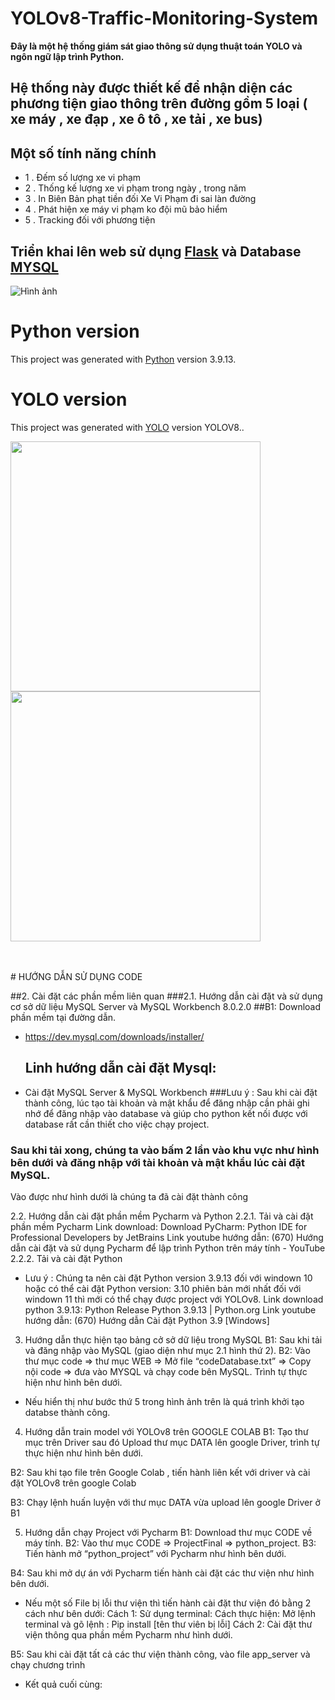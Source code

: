 # YOLOv8-Traffic-Monitoring-System
**Đây là một hệ thống giám sát giao thông sử dụng thuật toán YOLO và ngôn ngữ lập trình Python.**
## Hệ thống này được thiết kế để nhận diện các phương tiện giao thông trên đường gồm 5 loại ( xe máy , xe đạp , xe ô tô , xe tải , xe bus)
## Một số tính năng chính 
- 1 . Đếm số lượng xe vi phạm
- 2 . Thống kế lượng xe vi phạm trong ngày , trong năm 
- 3 . In Biên Bản phạt tiền đối Xe Vi Phạm đi sai làn đường 
- 4 . Phát hiện xe máy vi phạm ko đội mũ bảo hiểm
- 5 . Tracking đối với phương tiện 
## Triển khai lên web sử dụng [Flask](https://flask.palletsprojects.com/en/2.3.x/) và Database [MYSQL](https://www.mysql.com/)
![Hình ảnh](https://flask.palletsprojects.com/en/2.3.x/_images/flask-horizontal.png)
# Python version
This project was generated with [Python](https://www.python.org/downloads/release/python-3913/) version 3.9.13.
# YOLO version
This project was generated with [YOLO](https://github.com/autogyro/yolo-V8) version YOLOV8..
<p float="left">
  <img src="https://ultralytics.com/static/backgrounds/vision.svg" width="400" />
  <img src="https://ultralytics.com/static/yolov8/community.svg" width="400" /> 
</p><br><br>
#	HƯỚNG DẪN SỬ DỤNG CODE

##2.	Cài đặt các phần mềm liên quan 
###2.1.	Hướng dẫn cài đặt và sử dụng cơ sở dữ liệu MySQL Server và MySQL Workbench 8.0.2.0
##B1: Download phần mềm tại đường dẫn.
- https://dev.mysql.com/downloads/installer/ 
	## Linh hướng dẫn cài đặt Mysql: 
- Cài đặt MySQL Server & MySQL Workbench 
###Lưu ý : Sau khi cài đặt thành công, lúc tạo tài khoản và mật khẩu để đăng nhập cần phải ghi nhớ để đăng nhập vào database và giúp cho python kết nối được với database rất cần thiết cho việc chạy project.
### Sau khi tải xong, chúng ta vào bấm 2 lần vào khu vực như hình bên dưới và đăng nhập với tài khoản và mật khẩu lúc cài đặt MySQL.  
Vào được như hình dưới  là chúng ta đã cài đặt thành công 
 
2.2.	Hướng dẫn cài đặt phần mềm Pycharm và Python
2.2.1.	 Tải và cài đặt phần mềm Pycharm
Link download: Download PyCharm: Python IDE for Professional Developers by JetBrains
Link youtube hướng dẫn: (670) Hướng dẫn cài đặt và sử dụng Pycharm để lập trình Python trên máy tính - YouTube
2.2.2.	Tải và cài đặt Python 
-	Lưu ý : Chúng ta nên cài đặt Python version 3.9.13 đối với windown 10 hoặc có thể cài đặt Python version: 3.10 phiên bản mới nhất đối với windown 11 thì mới có thể chạy được project với YOLOv8.
Link download python 3.9.13: Python Release Python 3.9.13 | Python.org
Link youtube hướng dẫn: (670) Hướng dẫn Cài đặt Python 3.9 [Windows]
3.	Hướng dẫn thực hiện tạo bảng cở sở dữ liệu trong MySQL
B1: Sau khi tải và đăng nhập vào MySQL (giao diện như mục 2.1 hình thứ 2).
B2: Vào thư mục code => thư mục WEB => Mở file “codeDatabase.txt” => Copy nội code => đưa vào MYSQL và chạy code bên MySQL. Trình tự thực hiện như hình bên dưới.
 
-	Nếu hiển thị như bước thứ 5 trong hình ảnh trên là quá trình khởi tạo databse thành công.
4.	Hướng dẫn train model với YOLOv8 trên GOOGLE COLAB
B1: Tạo thư mục trên Driver sau đó Upload thư mục DATA lên google Driver, trình tự thực hiện như hình bên dưới.
 

B2: Sau khi tạo file trên Google Colab , tiến hành liên kết với driver và cài đặt YOLOv8 trên google Colab
 
B3: Chạy lệnh huấn luyện với thư mục DATA vừa upload lên google Driver ở B1
 
5.	Hướng dẫn chạy Project với Pycharm
B1: Download thư mục CODE về máy tính. 
B2: Vào thư mục CODE => ProjectFinal => python_project.
B3: Tiến hành mở “python_project” với Pycharm như hình bên dưới.
 
B4: Sau khi mở dự án với Pycharm tiến hành cài đặt các thư viện như hình bên dưới.
 
-	Nếu một số File bị lỗi thư viện thì tiến hành cài đặt thư viện đó bằng 2 cách như bên dưới:
Cách 1: Sử dụng terminal: 
Cách thực hiện: Mở lệnh terminal và gõ lệnh : Pip install [tên thư viên bị lỗi] 
Cách 2: Cài đặt thư viện thông qua phần mềm Pycharm như hình dưới.
 
B5:  Sau khi cài đặt tất cả các thư viện thành công, vào file app_server và chạy chương trình
 
-	Kết quả cuối cùng:
 
 
